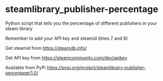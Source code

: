 # steamlibrary_publisher-percentage
Python script that tells you the percentage of different publishers in your steam library

Remember to add your API key and steamid (lines 7 and 8)

Get steamid from https://steamdb.info/

Get API key from https://steamcommunity.com/dev/apikey

Available from PyPi https://pypi.org/project/steamlibrary-publisher-percentage/1.0/
